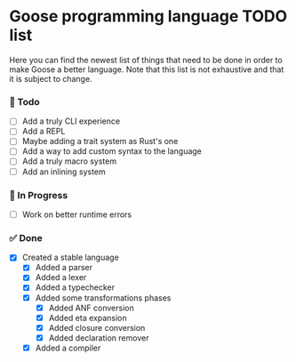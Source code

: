 # Goose programming language TODO list
Here you can find the newest list of things that need to be done in order to make Goose a better language. Note that this list is not exhaustive and that it is subject to change.

### 📅 Todo

- [ ] Add a truly CLI experience
- [ ] Add a REPL 
- [ ] Maybe adding a trait system as Rust's one
- [ ] Add a way to add custom syntax to the language
- [ ] Add a truly macro system
- [ ] Add an inlining system

### 🚧 In Progress

- [ ] Work on better runtime errors

### ✅ Done

- [x] Created a stable language
  - [x] Added a parser
  - [x] Added a lexer
  - [x] Added a typechecker
  - [x] Added some transformations phases
    - [x] Added ANF conversion
    - [x] Added eta expansion
    - [x] Added closure conversion
    - [x] Added declaration remover
  - [x] Added a compiler
